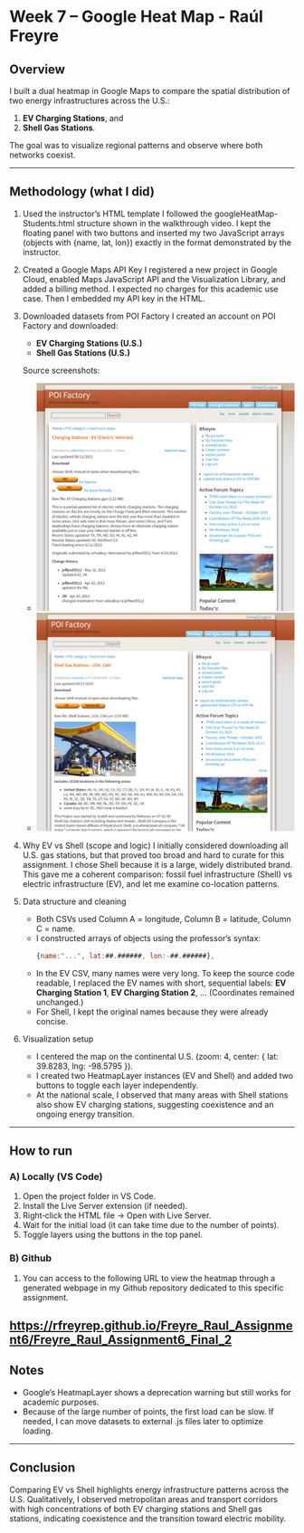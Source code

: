 # Week 7 – Google Heat Map - Raúl Freyre

## Overview
I built a dual heatmap in Google Maps to compare the spatial distribution of two energy infrastructures across the U.S.:
1) **EV Charging Stations**, and
2) **Shell Gas Stations**.

The goal was to visualize regional patterns and observe where both networks coexist.

---

## Methodology (what I did)
1. Used the instructor’s HTML template
   I followed the googleHeatMap-Students.html structure shown in the walkthrough video. I kept the floating panel with two buttons and inserted my two JavaScript arrays (objects with {name, lat, lon}) exactly in the format demonstrated by the instructor.

2. Created a Google Maps API Key
   I registered a new project in Google Cloud, enabled Maps JavaScript API and the Visualization Library, and added a billing method. I expected no charges for this academic use case. Then I embedded my API key in the HTML.

3. Downloaded datasets from POI Factory
   I created an account on POI Factory and downloaded:
   - **EV Charging Stations (U.S.)**
   - **Shell Gas Stations (U.S.)**

   Source screenshots:
   - ![POI Factory – EV Charging Stations](./POI_Factory_EV.png)
   - ![POI Factory – Shell Stations](./POI_Factory_Shell.png)

4. Why EV vs Shell (scope and logic)
   I initially considered downloading all U.S. gas stations, but that proved too broad and hard to curate for this assignment. I chose Shell because it is a large, widely distributed brand. This gave me a coherent comparison: fossil fuel infrastructure (Shell) vs electric infrastructure (EV), and let me examine co-location patterns.

5. Data structure and cleaning
   - Both CSVs used Column A = longitude, Column B = latitude, Column C = name.
   - I constructed arrays of objects using the professor’s syntax:
     ```js
     {name:"...", lat:##.######, lon:-##.######},
     ```
   - In the EV CSV, many names were very long. To keep the source code readable, I replaced the EV names with short, sequential labels:
     **EV Charging Station 1**, **EV Charging Station 2**, …
     (Coordinates remained unchanged.)
   - For Shell, I kept the original names because they were already concise.

6. Visualization setup
   - I centered the map on the continental U.S. (zoom: 4, center: { lat: 39.8283, lng: -98.5795 }).
   - I created two HeatmapLayer instances (EV and Shell) and added two buttons to toggle each layer independently.
   - At the national scale, I observed that many areas with Shell stations also show EV charging stations, suggesting coexistence and an ongoing energy transition.

---


## How to run

### A) Locally (VS Code)
1. Open the project folder in VS Code.
2. Install the Live Server extension (if needed).
3. Right‑click the HTML file → Open with Live Server.
4. Wait for the initial load (it can take time due to the number of points).
5. Toggle layers using the buttons in the top panel.

### B) Github
1. You can access to the following URL to view the heatmap through a generated webpage in my Github repository dedicated to this specific assignment.

<https://rfreyrep.github.io/Freyre_Raul_Assignment6/Freyre_Raul_Assignment6_Final_2>
---

## Notes
- Google’s HeatmapLayer shows a deprecation warning but still works for academic purposes.
- Because of the large number of points, the first load can be slow. If needed, I can move datasets to external .js files later to optimize loading.

---

## Conclusion
Comparing EV vs Shell highlights energy infrastructure patterns across the U.S. Qualitatively, I observed metropolitan areas and transport corridors with high concentrations of both EV charging stations and Shell gas stations, indicating coexistence and the transition toward electric mobility.